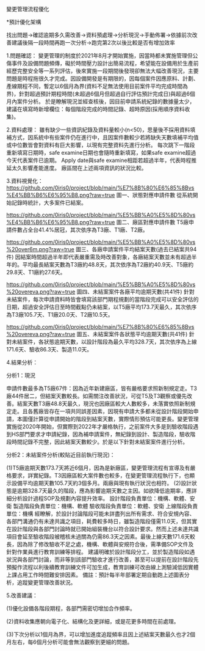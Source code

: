 變更管理流程優化

*預計優化架構

找出問題->確認逾期多久需改善->資料預處理->分析現況->手動佈署->依據前次改善建議後隔一段時間再跑一次分析->跑完第2次以後比較是否有增加效率

1.問題確認：
變更管理的制度於2021年8月才開始實施，因當時都未實施管理但公傷事件及設備問題頻傳，礙於時間壓力設計出簡易流程，希望能在設備用於生產前經歷完整安全等一系列評估，後來實施一段期間後發現卻無法大幅改善現況，主要問題是時程拖很久才完成。因設備開發是有期限的，因每個案件因應原料、計劃、產線期程不同，暫定以6個月為界(資料不足無法使用目前案件平均完成時間為界)，針對超過預計期程時間(未超過6個月但超過自行評估預計完成日)與超過6個月內案件分析。
於是瞭解現況並經查核後，因目前申請系統紀錄的數據量太少，建議在填寫時新增欄位：每個階段完成的時間記錄、超時原因(採用順序資料收集)。


2.資料處理：
雖有缺少一些資訊紀錄及資料量較小(n<50)，思量後不採用資料填補方式，因系統中有些案件仍在進行中，且因案件數較少若將缺失天數填補平均值或中位數皆會對資料有巨大影響，以現有完整資料先進行分析。
每次跳下一階段重新填寫日期時，safe examine日期也會隨時重新填寫，如果safe examine超過今天代表案件已逾期。
Apply date與safe examine相距若超過半年，代表時程推延太久影響產能進度。
廠區間在上述兩項資訊的狀況比較。


3.資料視覺化：
https://github.com/0iris0/project/blob/main/%E7%8B%80%E6%85%8Bvs%E4%BB%B6%E6%95%B8.png?raw=true
圖一、狀態對應申請件數
從系統開始記錄時統計，大多案件已結案。

https://github.com/0iris0/project/blob/main/%E5%BB%A0%E5%8D%80vs%E4%BB%B6%E6%95%B8.png?raw=true
圖二、廠區對應申請件數
T5廠申請件數占全台41.4%居冠，其次依序為T3廠、T1廠、T2廠。

https://github.com/0iris0/project/blob/main/%E5%BB%A0%E5%8D%80vs%20over6m.png?raw=true
圖三、各廠申請案件平均結案天數(過去已結案共94件)
因結案時間超過半年即代表嚴重需及時改善對象，各廠結案天數並未有超過半年的。平均最長結案天數為T3廠約48.8天，其次依序為T2廠約40.9天、T5廠約29.8天、T1廠約27.6天。

https://github.com/0iris0/project/blob/main/%E5%BB%A0%E5%8D%80vs%20overeva.png?raw=true
圖四、未結案案件各廠平均逾期天數(共41件)
針對未結案件，每次申請資料時皆會填寫該部門期程規劃的當階段完成可以安全評估的日期，超過安全評估日至時間截點仍未結案，以T5廠平均173.7天最久，其次依序為T3廠105.7天、T1廠20.0天、T2廠10.5天。

https://github.com/0iris0/project/blob/main/%E7%8B%80%E6%85%8Bvs%20overeva.png?raw=true
圖五、未結案案件各狀態平均逾期天數(共41件)
針對未結案件，各狀態逾期天數，以設計階段為最久平均328.7天，其次依序為上線171.6天、驗收86.3天、製造11.0天。


4.結果分析：

分析1：現況

申請件數最多為T5廠67件：因為近年新建廠區，皆有嚴格要求照新制規定走。T3廠44件居二，但結案天數較長。如需關注改善狀況，可從T5及T3觀察或優先改善。結案天數T3廠48.8天最久，現況也因廠區較大人數較多，未落實依照新制規定走。且各舊廠皆存在一項共同誤差因素，因現有申請大多都未從設計階段開始申請，本圖僅計算從申請開始的階段到結案天數，實際情形預估可能更長。變更管理實施從2020年開始，但實際到2022年才嚴格執行，之前案件大多是到驗收階段遇到HS部門要求才申請紀錄，因為補申請案件，無紀錄到設計、製造階段，驗收階段時間記錄不完整，因此結案天數較少。於是以下針對未結案案件進行分析。

分析2：未結案件分析(較貼近目前執行現況)：

(1)T5廠逾期天數173.7天將近6個月，因為是新廠區，變更管理流程有宣導及有嚴格要求，詳實紀錄。T3因廠區較大案件數也較多，在變更管理流程執行下，也顯示設備平均逾期天數105.7天約3個多月。兩廠與現有執行狀況也相符。
(2)設計狀態是逾期328.7天最久的階段，應為影響逾期天數之主因。如欲降低逾期率，應詳細分析設計過程SOP及規劃內容提升效率。
設計階段負責單位：機構、軟體、安衛
製造階段負責單位：機構、軟體
驗收階段負責單位：軟體、安衛
上線階段負責單位：機構
經瞭解，於設計討論階段可能未詳盡列出所有需求、符合安規內容、各部門溝通仍有未達共識之項目，耗費較多時日，雖製造階段僅需11.0天，但其實在設計階段與各部門討論時就已開始組裝機台以符合設計要求。然而上述未達共識項目會延至驗收階段被稽核未過關為仍需86.3天之因素。最後上線天數171.6天較長，因為除了修改驗收不足之處，機構、軟體與安規符合後，需準備SOP文件及針對作業員進行教育訓練等排程。
建議明確於設計階段分工，並於製造階段如遇狀況與各部門討論，而非等到該部門驗收才進行改善，甚至可以提前在設計階段先預擬作流程以利後續教育訓練文件可加生成，教育訓練可改由線上測驗減低因實體上課占用工作時間難安排因素。
備註：預計每半年部署定期自動跑上述圖表分析，追蹤變更管理改善狀況。


5.改善建議：

(1)優化設備各階段期程，各部門需密切增加合作頻率。

(2)資料收集應朝向電子化、結構化及更詳細，或是花更多時間在前處理。

(3)下次分析以1個月為界，可以增加進度追蹤頻率且因上述結案天數最久也才2個月左右，每6個月分析可能會無法觀察到更細的問題。
